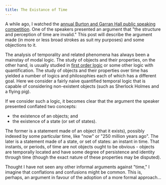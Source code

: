 ```yaml
---
title: The Existance of Time
---
```

A while ago, I watched the <a href="http://interestingexperience.blogspot.com/2005/08/bg-public-speaking-competition.html">annual Burton and Garran Hall public speaking competition</a>. One of the speakers presented an argument that "the structure and perception of time are invalid." This post will describe the argument made (in more or less broad strokes as suit my purposes) and some objections to it.

The analysis of temporality and related phenomena has always been a mainstay of modal logic. The study of objects and their properties, on the other hand, is usually studied in <a href="http://en.wikipedia.org/wiki/First-order_logic">first order logic</a> or some other logic with quantification. The study of objects and their properties over time has yielded a number of logics and philosophies each of which has a different goal. Here we consider a fairly naive quantified temporal logic that is capable of considering non-existent  objects (such as Sherlock Holmes and a flying pig).

If we consider such a logic, it becomes clear that the argument the speaker presented conflated two concepts:<ul><li>the existence of an objects; and</li><li>the existence of a state (or set of states).</li></ul>The former is a statement made of an object (that it exists), possibly indexed by some particular time, like "now" or "250 million years ago". The later is a statement made of a state, or set of states: an instant in time. That instants, or periods, of time are not objects ought to be obvious - objects are temporally located and have some degree of persistence and identity through time (though the exact nature of these properties may be disputed).

Thought I have not seen any other informal arguments against "time," I imagine that conflations and confusions might be common. This is, perhaps, an argument in favour of the adoption of a more formal approach...
